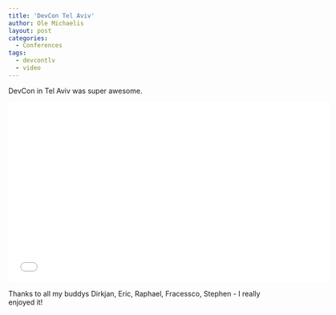 ```yaml
---
title: 'DevCon Tel Aviv'
author: Ole Michaelis
layout: post
categories:
  - Conferences
tags:
  - devcontlv
  - video
---
```


DevCon in Tel Aviv was super awesome.

<iframe width="640" height="360" src="//www.youtube.com/embed/vRiNHEaC5_4?rel=0" frameborder="0" allowfullscreen></iframe>

Thanks to all my buddys Dirkjan, Eric, Raphael, Fracessco, Stephen - I really enjoyed it!